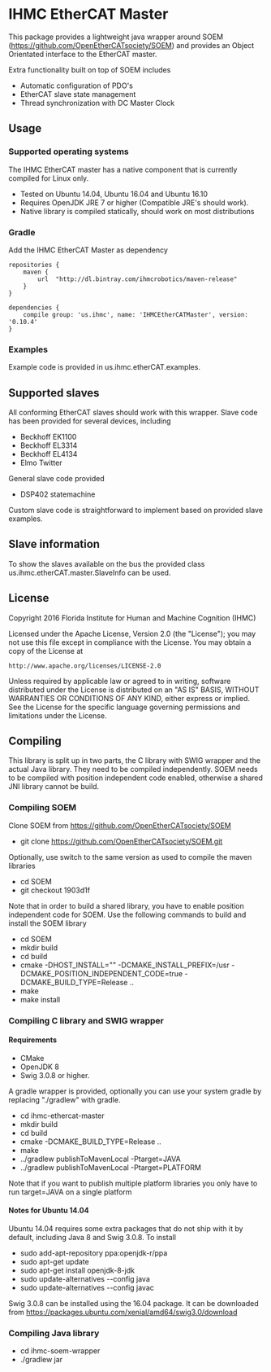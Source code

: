 # IHMC EtherCAT Master

This package provides a lightweight java wrapper around SOEM (https://github.com/OpenEtherCATsociety/SOEM) and provides an Object Orientated interface to the EtherCAT master.

Extra functionality built on top of SOEM includes 

- Automatic configuration of PDO's
- EtherCAT slave state management
- Thread synchronization with DC Master Clock


## Usage

### Supported operating systems

The IHMC EtherCAT master has a native component that is currently compiled for Linux only.

- Tested on Ubuntu 14.04, Ubuntu 16.04 and Ubuntu 16.10
- Requires OpenJDK JRE 7 or higher (Compatible JRE's should work).
- Native library is compiled statically, should work on most distributions


### Gradle

Add the IHMC EtherCAT Master as dependency
```
repositories {
    maven {
        url  "http://dl.bintray.com/ihmcrobotics/maven-release"
    }
}
	
dependencies {
	compile group: 'us.ihmc', name: 'IHMCEtherCATMaster', version: '0.10.4'
}
```

### Examples

Example code is provided in us.ihmc.etherCAT.examples. 


## Supported slaves

All conforming EtherCAT slaves should work with this wrapper. Slave code has been provided for several devices, including

- Beckhoff EK1100
- Beckhoff EL3314
- Beckhoff EL4134
- Elmo Twitter 

General slave code provided 
- DSP402 statemachine

Custom slave code is straightforward to implement based on provided slave examples.


## Slave information
To show the slaves available on the bus the provided class us.ihmc.etherCAT.master.SlaveInfo can be used. 

## License

Copyright 2016 Florida Institute for Human and Machine Cognition (IHMC)

Licensed under the Apache License, Version 2.0 (the "License");
you may not use this file except in compliance with the License.
You may obtain a copy of the License at

    http://www.apache.org/licenses/LICENSE-2.0

Unless required by applicable law or agreed to in writing, software
distributed under the License is distributed on an "AS IS" BASIS,
WITHOUT WARRANTIES OR CONDITIONS OF ANY KIND, either express or implied.
See the License for the specific language governing permissions and
limitations under the License.



## Compiling

This library is split up in two parts, the C library with SWIG wrapper and the actual Java library. They need to be compiled independently. SOEM needs to be compiled with position independent code enabled, otherwise a shared JNI library cannot be build.

### Compiling SOEM

Clone SOEM from https://github.com/OpenEtherCATsociety/SOEM
- git clone https://github.com/OpenEtherCATsociety/SOEM.git

Optionally, use switch to the same version as used to compile the maven libraries
- cd SOEM
- git checkout 1903d1f

Note that in order to build a shared library, you have to enable position independent code for SOEM. Use the following commands to build and install the SOEM library

- cd SOEM
- mkdir build
- cd build
- cmake -DHOST_INSTALL="" -DCMAKE_INSTALL_PREFIX=/usr -DCMAKE_POSITION_INDEPENDENT_CODE=true -DCMAKE_BUILD_TYPE=Release ..
- make
- make install

### Compiling C library and SWIG wrapper

#### Requirements
- CMake
- OpenJDK 8
- Swig 3.0.8 or higher.

A gradle wrapper is provided, optionally you can use your system gradle by replacing "./gradlew" with gradle.


- cd ihmc-ethercat-master
- mkdir build
- cd build
- cmake -DCMAKE_BUILD_TYPE=Release ..
- make
- ../gradlew publishToMavenLocal -Ptarget=JAVA
- ../gradlew publishToMavenLocal -Ptarget=PLATFORM

Note that if you want to publish multiple platform libraries you only have to run target=JAVA on a single platform

#### Notes for Ubuntu 14.04

Ubuntu 14.04 requires some extra packages that do not ship with it by default, including Java 8 and Swig 3.0.8. To install

- sudo add-apt-repository ppa:openjdk-r/ppa
- sudo apt-get update
- sudo apt-get install openjdk-8-jdk
- sudo update-alternatives --config java
- sudo update-alternatives --config javac

Swig 3.0.8 can be installed using the 16.04 package. It can be downloaded from https://packages.ubuntu.com/xenial/amd64/swig3.0/download





### Compiling Java library
- cd ihmc-soem-wrapper
- ./gradlew jar


